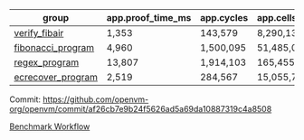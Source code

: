 | group | app.proof_time_ms | app.cycles | app.cells_used | leaf.proof_time_ms | leaf.cycles | leaf.cells_used |
| -- | -- | -- | -- | -- | -- | -- |
| [verify_fibair](https://github.com/openvm-org/openvm/blob/benchmark-results/benchmarks/verify_fibair-af26cb7e9b24f5626ad5a69da10887319c4a8508.md) | 1,353 |  143,579 |  8,290,138 |- | - | - |
| [fibonacci_program](https://github.com/openvm-org/openvm/blob/benchmark-results/benchmarks/fibonacci-af26cb7e9b24f5626ad5a69da10887319c4a8508.md) | 4,960 |  1,500,095 |  51,485,080 | 3,841 |  615,362 |  33,541,114 |
| [regex_program](https://github.com/openvm-org/openvm/blob/benchmark-results/benchmarks/regex-af26cb7e9b24f5626ad5a69da10887319c4a8508.md) | 13,807 |  1,914,103 |  165,455,373 | 15,991 |  2,056,438 |  154,574,518 |
| [ecrecover_program](https://github.com/openvm-org/openvm/blob/benchmark-results/benchmarks/ecrecover-af26cb7e9b24f5626ad5a69da10887319c4a8508.md) | 2,519 |  284,567 |  15,055,723 | 11,368 |  1,603,962 |  117,320,478 |


Commit: https://github.com/openvm-org/openvm/commit/af26cb7e9b24f5626ad5a69da10887319c4a8508

[Benchmark Workflow](https://github.com/openvm-org/openvm/actions/runs/13526741743)
